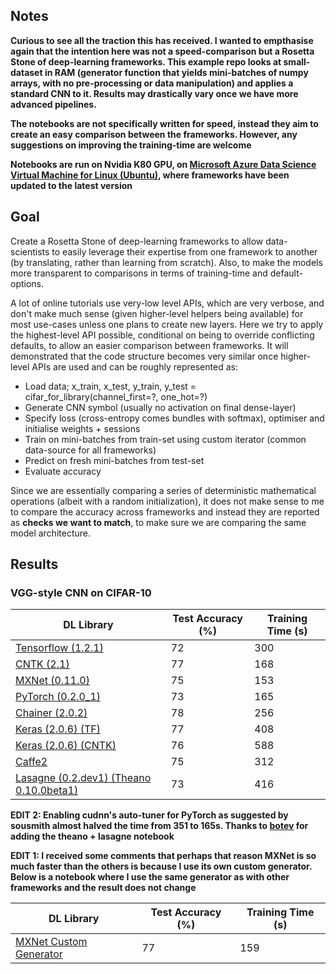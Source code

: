 ## Notes

**Curious to see all the traction this has received. I wanted to empthasise again that the intention here was not a speed-comparison but a Rosetta Stone of deep-learning frameworks. This example repo looks at small-dataset in RAM (generator function that yields mini-batches of numpy arrays, with no pre-processing or data manipulation) and applies a standard CNN to it. Results may drastically vary once we have more advanced pipelines.**

**The notebooks are not specifically written for speed, instead they aim to create an easy comparison between the frameworks. However, any suggestions on improving the training-time are welcome**

**Notebooks are run on Nvidia K80 GPU, on [Microsoft Azure Data Science Virtual Machine for Linux (Ubuntu)](https://azuremarketplace.microsoft.com/en-us/marketplace/apps/microsoft-ads.linux-data-science-vm-ubuntu?tab=Overview), where frameworks have been updated to the latest version**

## Goal

Create a Rosetta Stone of deep-learning frameworks to allow data-scientists to easily leverage their expertise from one framework to another (by translating, rather than learning from scratch). Also, to make the models more transparent to comparisons in terms of training-time and default-options.

A lot of online tutorials use very-low level APIs, which are very verbose, and don't make much sense (given higher-level helpers being available) for most use-cases unless one plans to create new layers. Here we try to apply the highest-level API possible, conditional on being to override conflicting defaults, to allow an easier comparison between frameworks. It will demonstrated that the code structure becomes very similar once higher-level APIs are used and can be roughly represented as:

- Load data; x_train, x_test, y_train, y_test = cifar_for_library(channel_first=?, one_hot=?)
- Generate CNN symbol (usually no activation on final dense-layer)
- Specify loss (cross-entropy comes bundles with softmax), optimiser and initialise weights + sessions
- Train on mini-batches from train-set using custom iterator (common data-source for all frameworks)
- Predict on fresh mini-batches from test-set
- Evaluate accuracy

Since we are essentially comparing a series of deterministic mathematical operations (albeit with a random initialization), it does not make sense to me to compare the accuracy across frameworks and instead they are reported as **checks we want to match**, to make sure we are comparing the same model architecture. 

## Results

### VGG-style CNN on CIFAR-10

| DL Library                               | Test Accuracy (%) | Training Time (s) |
| ---------------------------------------- | ----------------- | ----------------- |
| [Tensorflow (1.2.1)](Tensorflow_CIFAR.ipynb) | 72                | 300               |
| [CNTK (2.1)](CNTK_CIFAR.ipynb)           | 77                | 168               |
| [MXNet (0.11.0)](MXNet_CIFAR.ipynb)      | 75                | 153               |
| [PyTorch (0.2.0_1)](PyTorch_CIFAR.ipynb) | 73                | 165               |
| [Chainer (2.0.2)](Chainer_CIFAR.ipynb)   | 78                | 256               |
| [Keras (2.0.6) (TF)](Keras_TF_CIFAR.ipynb) | 77                | 408               |
| [Keras (2.0.6) (CNTK)](Keras_CNTK_CIFAR.ipynb) | 76                | 588               |
| [Caffe2](Caffe2_CIFAR.ipynb)             | 75                | 312               |
| [Lasagne (0.2.dev1) (Theano 0.10.0beta1) ](Theano_Lasagne_CIFAR.ipynb) | 73                | 416               |

**EDIT 2: Enabling cudnn's auto-tuner for PyTorch as suggested by sousmith almost halved the time from 351 to 165s. Thanks to [botev](https://github.com/botev) for adding the theano + lasagne notebook**

**EDIT 1: I received some comments that perhaps that reason MXNet is so much faster than the others is because I use its own custom generator. Below is a notebook where I use the same generator as with other frameworks and the result does not change**

| DL Library                               | Test Accuracy (%) | Training Time (s) |
| ---------------------------------------- | ----------------- | ----------------- |
| [MXNet Custom Generator](MXNet_CIFAR_CustomG.ipynb) | 77                | 159               |
